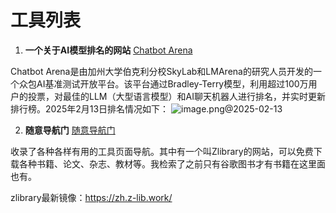 # 工具列表

1. **一个关于AI模型排名的网站** [Chatbot Arena](https://lmarena.ai/?leaderboard)

Chatbot Arena是由加州大学伯克利分校SkyLab和LMArena的研究人员开发的一个众包AI基准测试开放平台。该平台通过Bradley-Terry模型，利用超过100万用户的投票，对最佳的LLM（大型语言模型）和AI聊天机器人进行排名，并实时更新排行榜。2025年2月13日排名情况如下：
![image.png](https://cloudflare-imgbed-1d8.pages.dev/file/1739411139750_image.png)@2025-02-13

2. **随意导航门** [随意导航门](https://www.rymdh.com/)

收录了各种各样有用的工具页面导航。其中有一个叫Zlibrary的网站，可以免费下载各种书籍、论文、杂志、教材等。我检索了之前只有谷歌图书才有书籍在这里面也有。

zlibrary最新镜像：https://zh.z-lib.work/
